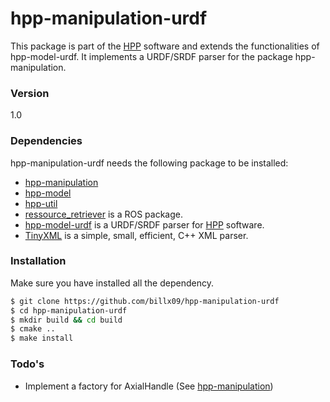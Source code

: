 # hpp-manipulation-urdf

This package is part of the [HPP] software and extends the functionalities of hpp-model-urdf.
It implements a URDF/SRDF parser for the package hpp-manipulation.

### Version
1.0

### Dependencies

hpp-manipulation-urdf needs the following package to be installed:

* [hpp-manipulation]
* [hpp-model]
* [hpp-util]
* [ressource_retriever] is a ROS package.
* [hpp-model-urdf] is a URDF/SRDF parser for [HPP] software.
* [TinyXML] is a simple, small, efficient, C++ XML parser.

### Installation

Make sure you have installed all the dependency.

```sh
$ git clone https://github.com/billx09/hpp-manipulation-urdf
$ cd hpp-manipulation-urdf
$ mkdir build && cd build
$ cmake ..
$ make install
```

### Todo's

* Implement a factory for AxialHandle (See [hpp-manipulation])

[TinyXML]:http://www.grinninglizard.com/tinyxml
[hpp-model-urdf]:https://github.com/humanoid-path-planner/hpp-model-urdf
[HPP]:https://github.com/humanoid-path-planner/hpp-doc
[hpp-manipulation-urdf]:https://github.com/billx09/hpp-manipulation-urdf
[hpp-manipulation]:https://github.com/billx09/hpp-manipulation
[hpp-model]:https://github.com/humanoid-path-planner/hpp-model
[hpp-util]:https://github.com/humanoid-path-planner/hpp-util
[ressource_retriever]:http://wiki.ros.org/resource_retriever
